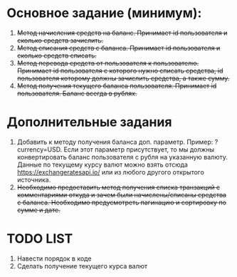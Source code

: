 # Основное задание (минимум):
1. ~~Метод начисления средств на баланс. Принимает id пользователя и сколько средств зачислить.~~
2. ~~Метод списания средств с баланса. Принимает id пользователя и сколько средств списать.~~
3. ~~Метод перевода средств от пользователя к пользователю. Принимает id пользователя с которого нужно списать средства, id пользователя которому должны зачислить средства, а также сумму.~~
4. ~~Метод получения текущего баланса пользователя. Принимает id пользователя. Баланс всегда в рублях.~~

# Дополнительные задания
1. Добавить к методу получения баланса доп. параметр. Пример: ?currency=USD. Если этот параметр присутствует, то мы должны конвертировать баланс пользователя с рубля на указанную валюту. Данные по текущему курсу валют можно взять отсюда https://exchangeratesapi.io/ или из любого другого открытого источника.
2. ~~Необходимо предоставить метод получения списка транзакций с комментариями откуда и зачем были начислены/списаны средства с баланса. Необходимо предусмотреть пагинацию и сортировку по сумме и дате.~~

# TODO LIST
1. Навести порядок в коде
2. Сделать получение текущего курса валют
